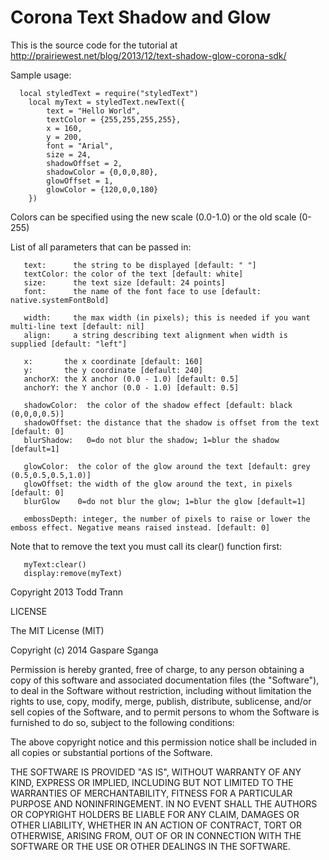# Corona Text Shadow and Glow
This is the source code for the tutorial at http://prairiewest.net/blog/2013/12/text-shadow-glow-corona-sdk/


Sample usage:
```
  local styledText = require("styledText")
	local myText = styledText.newText({
		text = "Hello World", 
		textColor = {255,255,255,255},
		x = 160,
		y = 200, 
		font = "Arial", 
		size = 24,
		shadowOffset = 2,
		shadowColor = {0,0,0,80},
		glowOffset = 1,
		glowColor = {120,0,0,180}
	})
```

Colors can be specified using the new scale (0.0-1.0) or the old scale (0-255)

List of all parameters that can be passed in:
```
   text:      the string to be displayed [default: " "]
   textColor: the color of the text [default: white]
   size:      the text size [default: 24 points]
   font:      the name of the font face to use [default: native.systemFontBold]

   width:     the max width (in pixels); this is needed if you want multi-line text [default: nil]
   align:     a string describing text alignment when width is supplied [default: "left"]

   x:       the x coordinate [default: 160]
   y:       the y coordinate [default: 240]
   anchorX: the X anchor (0.0 - 1.0) [default: 0.5]
   anchorY: the Y anchor (0.0 - 1.0) [default: 0.5]

   shadowColor:  the color of the shadow effect [default: black (0,0,0,0.5)]
   shadowOffset: the distance that the shadow is offset from the text [default: 0]
   blurShadow:   0=do not blur the shadow; 1=blur the shadow [default=1]

   glowColor:  the color of the glow around the text [default: grey (0.5,0.5,0.5,1.0)]
   glowOffset: the width of the glow around the text, in pixels [default: 0]
   blurGlow    0=do not blur the glow; 1=blur the glow [default=1]

   embossDepth: integer, the number of pixels to raise or lower the emboss effect. Negative means raised instead. [default: 0]
```

Note that to remove the text you must call its clear() function first:
```
   myText:clear()
   display:remove(myText)
```

Copyright 2013 Todd Trann


LICENSE

The MIT License (MIT)

Copyright (c) 2014 Gaspare Sganga

Permission is hereby granted, free of charge, to any person obtaining a copy
of this software and associated documentation files (the "Software"), to deal
in the Software without restriction, including without limitation the rights
to use, copy, modify, merge, publish, distribute, sublicense, and/or sell
copies of the Software, and to permit persons to whom the Software is
furnished to do so, subject to the following conditions:

The above copyright notice and this permission notice shall be included in all
copies or substantial portions of the Software.

THE SOFTWARE IS PROVIDED "AS IS", WITHOUT WARRANTY OF ANY KIND, EXPRESS OR
IMPLIED, INCLUDING BUT NOT LIMITED TO THE WARRANTIES OF MERCHANTABILITY,
FITNESS FOR A PARTICULAR PURPOSE AND NONINFRINGEMENT. IN NO EVENT SHALL THE
AUTHORS OR COPYRIGHT HOLDERS BE LIABLE FOR ANY CLAIM, DAMAGES OR OTHER
LIABILITY, WHETHER IN AN ACTION OF CONTRACT, TORT OR OTHERWISE, ARISING FROM,
OUT OF OR IN CONNECTION WITH THE SOFTWARE OR THE USE OR OTHER DEALINGS IN THE
SOFTWARE.
